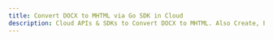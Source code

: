 ---title: Convert DOCX to MHTML via Go SDK in Clouddescription: Cloud APIs & SDKs to Convert DOCX to MHTML. Also Create, Edit & Render Microsoft Word & OpenOffice documents in the Cloud.---